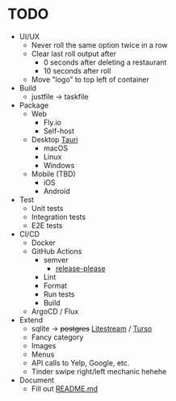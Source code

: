 # TODO

* UI/UX
  * Never roll the same option twice in a row
  * Clear last roll output after
    * 0 seconds after deleting a restaurant
    * 10 seconds after roll
  * Move "logo" to top left of container
* Build
  * justfile -> taskfile
* Package
  * Web
    * Fly.io
    * Self-host
  * Desktop [Tauri](https://v1.tauri.app/) 
    * macOS
    * Linux
    * Windows
  * Mobile (TBD)
    * iOS
    * Android
* Test
  * Unit tests
  * Integration tests
  * E2E tests
* CI/CD
  * Docker
  * GitHub Actions
    * semver
      * [release-please](https://github.com/marketplace/actions/release-please-action)
    * Lint
    * Format
    * Run tests
    * Build
  * ArgoCD / Flux
* Extend
  * sqlite -> ~~postgres~~ [Litestream](https://litestream.io/) / [Turso](https://turso.tech/)
  * Fancy category
  * Images
  * Menus
  * API calls to Yelp, Google, etc.
  * Tinder swipe right/left mechanic hehehe
* Document
  * Fill out [README.md](README.md#further-reading)
